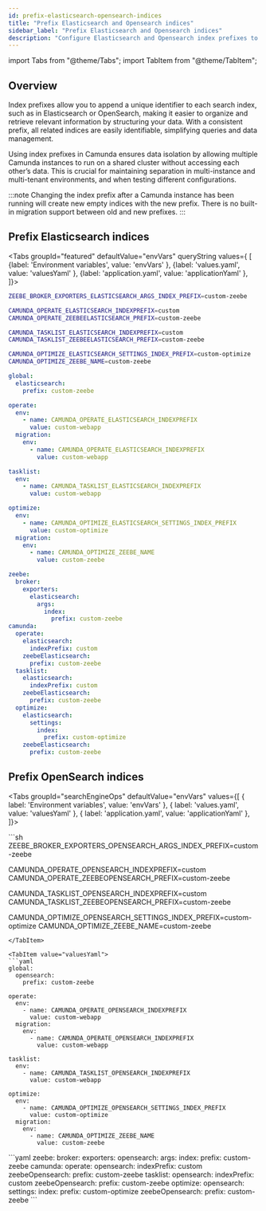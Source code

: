 ```yaml
---
id: prefix-elasticsearch-opensearch-indices
title: "Prefix Elasticsearch and Opensearch indices"
sidebar_label: "Prefix Elasticsearch and Opensearch indices"
description: "Configure Elasticsearch and Opensearch index prefixes to structure your data, and ensure data isolation."
---
```


import Tabs from "@theme/Tabs";
import TabItem from "@theme/TabItem";

## Overview

Index prefixes allow you to append a unique identifier to each search index, such as in Elasticsearch or OpenSearch, making it easier to organize and retrieve relevant information by structuring your data. With a consistent prefix, all related indices are easily identifiable, simplifying queries and data management.

Using index prefixes in Camunda ensures data isolation by allowing multiple Camunda instances to run on a shared cluster without accessing each other’s data. This is crucial for maintaining separation in multi-instance and multi-tenant environments, and when testing different configurations.

:::note
Changing the index prefix after a Camunda instance has been running will create new empty indices with the new prefix. There is no built-in migration support between old and new prefixes.
:::

## Prefix Elasticsearch indices

<Tabs groupId="featured" defaultValue="envVars" queryString values={
[
{label: 'Environment variables', value: 'envVars' },
{label: 'values.yaml', value: 'valuesYaml' },
{label: 'application.yaml', value: 'applicationYaml' },
]}>
<TabItem value="envVars">

```sh
ZEEBE_BROKER_EXPORTERS_ELASTICSEARCH_ARGS_INDEX_PREFIX=custom-zeebe

CAMUNDA_OPERATE_ELASTICSEARCH_INDEXPREFIX=custom
CAMUNDA_OPERATE_ZEEBEELASTICSEARCH_PREFIX=custom-zeebe

CAMUNDA_TASKLIST_ELASTICSEARCH_INDEXPREFIX=custom
CAMUNDA_TASKLIST_ZEEBEELASTICSEARCH_PREFIX=custom-zeebe

CAMUNDA_OPTIMIZE_ELASTICSEARCH_SETTINGS_INDEX_PREFIX=custom-optimize
CAMUNDA_OPTIMIZE_ZEEBE_NAME=custom-zeebe
```

</TabItem>
<TabItem value="valuesYaml">

```yaml
global:
  elasticsearch:
    prefix: custom-zeebe

operate:
  env:
    - name: CAMUNDA_OPERATE_ELASTICSEARCH_INDEXPREFIX
      value: custom-webapp
  migration:
    env:
      - name: CAMUNDA_OPERATE_ELASTICSEARCH_INDEXPREFIX
        value: custom-webapp

tasklist:
  env:
    - name: CAMUNDA_TASKLIST_ELASTICSEARCH_INDEXPREFIX
      value: custom-webapp

optimize:
  env:
    - name: CAMUNDA_OPTIMIZE_ELASTICSEARCH_SETTINGS_INDEX_PREFIX
      value: custom-optimize
  migration:
    env:
      - name: CAMUNDA_OPTIMIZE_ZEEBE_NAME
        value: custom-zeebe
```

</TabItem>
<TabItem value="applicationYaml">

```yaml
zeebe:
  broker:
    exporters:
      elasticsearch:
        args:
          index:
            prefix: custom-zeebe
camunda:
  operate:
    elasticsearch:
      indexPrefix: custom
    zeebeElasticsearch:
      prefix: custom-zeebe
  tasklist:
    elasticsearch:
      indexPrefix: custom
    zeebeElasticsearch:
      prefix: custom-zeebe
  optimize:
    elasticsearch:
      settings:
        index:
          prefix: custom-optimize
    zeebeElasticsearch:
      prefix: custom-zeebe
```

</TabItem>

</Tabs>

## Prefix OpenSearch indices

<Tabs groupId="searchEngineOps" defaultValue="envVars" values={[
{ label: 'Environment variables', value: 'envVars' },
{ label: 'values.yaml', value: 'valuesYaml' },
{ label: 'application.yaml', value: 'applicationYaml' },
]}>

<TabItem value="envVars">
```sh
ZEEBE_BROKER_EXPORTERS_OPENSEARCH_ARGS_INDEX_PREFIX=custom-zeebe

CAMUNDA_OPERATE_OPENSEARCH_INDEXPREFIX=custom
CAMUNDA_OPERATE_ZEEBEOPENSEARCH_PREFIX=custom-zeebe

CAMUNDA_TASKLIST_OPENSEARCH_INDEXPREFIX=custom
CAMUNDA_TASKLIST_ZEEBEOPENSEARCH_PREFIX=custom-zeebe

CAMUNDA_OPTIMIZE_OPENSEARCH_SETTINGS_INDEX_PREFIX=custom-optimize
CAMUNDA_OPTIMIZE_ZEEBE_NAME=custom-zeebe

````
</TabItem>

<TabItem value="valuesYaml">
```yaml
global:
  opensearch:
    prefix: custom-zeebe

operate:
  env:
    - name: CAMUNDA_OPERATE_OPENSEARCH_INDEXPREFIX
      value: custom-webapp
  migration:
    env:
      - name: CAMUNDA_OPERATE_OPENSEARCH_INDEXPREFIX
        value: custom-webapp

tasklist:
  env:
    - name: CAMUNDA_TASKLIST_OPENSEARCH_INDEXPREFIX
      value: custom-webapp

optimize:
  env:
    - name: CAMUNDA_OPTIMIZE_OPENSEARCH_SETTINGS_INDEX_PREFIX
      value: custom-optimize
  migration:
    env:
      - name: CAMUNDA_OPTIMIZE_ZEEBE_NAME
        value: custom-zeebe
````

</TabItem>

<TabItem value="applicationYaml">
```yaml
zeebe:
  broker:
    exporters:
      opensearch:
        args:
          index:
            prefix: custom-zeebe
camunda:
  operate:
    opensearch:
      indexPrefix: custom
    zeebeOpensearch:
      prefix: custom-zeebe
  tasklist:
    opensearch:
      indexPrefix: custom
    zeebeOpensearch:
      prefix: custom-zeebe
  optimize:
    opensearch:
      settings:
        index:
          prefix: custom-optimize
    zeebeOpensearch:
      prefix: custom-zeebe
```
</TabItem>

</Tabs>
